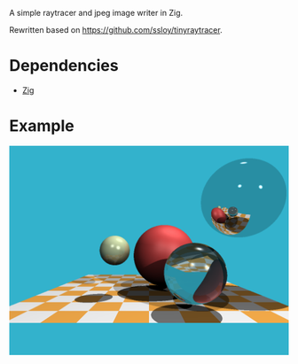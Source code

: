A simple raytracer and jpeg image writer in Zig.

Rewritten based on https://github.com/ssloy/tinyraytracer.

# Dependencies

 - [Zig](https://ziglang.org)

# Example

![Example Output](./example.png)
